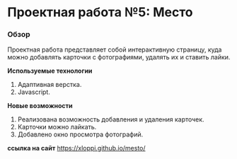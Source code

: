 # Проектная работа №5: Место

### **Обзор**

Проектная работа представляет собой интерактивную страницу, куда можно добавлять карточки с фотографиями, удалять их и ставить лайки.

**Используемые технологии**

1. Адаптивная верстка.
2. Javascript.

**Новые возможности**
1. Реализована возможность добавления и удаления карточек.
2. Карточки можно лайкать.
3. Добавлено окно просмотра фотографий.

**ссылка на сайт**
https://xloppi.github.io/mesto/
